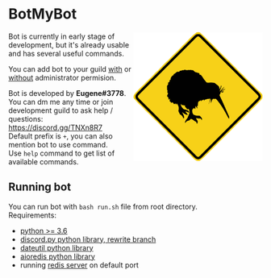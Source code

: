 # BotMyBot
<img align=right height=256 src=.github/avatar.png/>
Bot is currently in early stage of development, but it's already usable and has several useful commands.

You can add bot to your guild [with](https://discordapp.com/oauth2/authorize?client_id=394793577160376320&scope=bot&permissions=8) or [without](https://discordapp.com/oauth2/authorize?client_id=394793577160376320&scope=bot&permissions=2146958583) administrator permision.

Bot is developed by **Eugene#3778**.  
You can dm me any time or join development guild to ask help / questions: https://discord.gg/TNXn8R7  
Default prefix is `+`, you can also mention bot to use command.  
Use `help` command to get list of available commands.

## Running bot
You can run bot with `bash run.sh` file from root directory.  
Requirements:
* [python >= 3.6](https://www.python.org/downloads)
* [discord.py python library, rewrite branch](https://github.com/Rapptz/discord.py/tree/rewrite)
* [dateutil python library](https://dateutil.readthedocs.io/en/stable)
* [aioredis python library](https://dateutil.readthedocs.io/en/stable)
* running [redis server](https://redis.io) on default port

